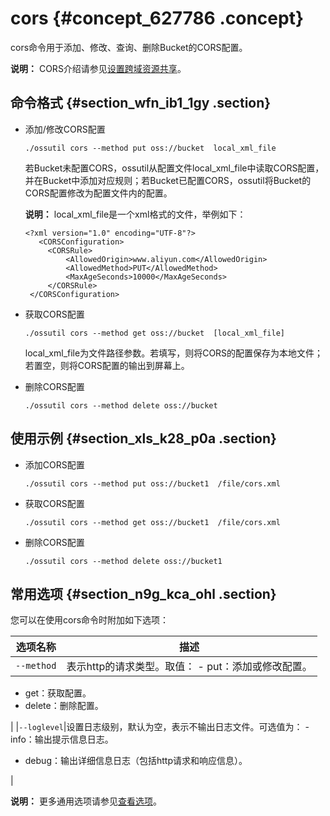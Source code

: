 # cors {#concept_627786 .concept}

cors命令用于添加、修改、查询、删除Bucket的CORS配置。

**说明：** CORS介绍请参见[设置跨域资源共享](../../../../intl.zh-CN/开发指南/存储空间（Bucket）/设置跨域资源共享.md#)。

## 命令格式 {#section_wfn_ib1_1gy .section}

-   添加/修改CORS配置

    ``` {#codeblock_vgd_6an_mm9}
    ./ossutil cors --method put oss://bucket  local_xml_file
    ```

    若Bucket未配置CORS，ossutil从配置文件local\_xml\_file中读取CORS配置，并在Bucket中添加对应规则；若Bucket已配置CORS，ossutil将Bucket的CORS配置修改为配置文件内的配置。

    **说明：** local\_xml\_file是一个xml格式的文件，举例如下：

    ``` {#codeblock_4pc_xiz_cop}
    <?xml version="1.0" encoding="UTF-8"?>
       <CORSConfiguration>
         <CORSRule>
             <AllowedOrigin>www.aliyun.com</AllowedOrigin>
             <AllowedMethod>PUT</AllowedMethod>
             <MaxAgeSeconds>10000</MaxAgeSeconds>
         </CORSRule>
     </CORSConfiguration>
    ```

-   获取CORS配置

    ``` {#codeblock_3hf_4iq_2yt}
    ./ossutil cors --method get oss://bucket  [local_xml_file]
    ```

    local\_xml\_file为文件路径参数。若填写，则将CORS的配置保存为本地文件；若置空，则将CORS配置的输出到屏幕上。

-   删除CORS配置

    ``` {#codeblock_185_dk5_tzg}
    ./ossutil cors --method delete oss://bucket
    ```


## 使用示例 {#section_xls_k28_p0a .section}

-   添加CORS配置

    ``` {#codeblock_5jn_d2v_396}
    ./ossutil cors --method put oss://bucket1  /file/cors.xml
    ```

-   获取CORS配置

    ``` {#codeblock_2au_72i_gzu}
    ./ossutil cors --method get oss://bucket1  /file/cors.xml
    ```

-   删除CORS配置

    ``` {#codeblock_clx_g8h_u49}
    ./ossutil cors --method delete oss://bucket1  
    ```


## 常用选项 {#section_n9g_kca_ohl .section}

您可以在使用cors命令时附加如下选项：

|选项名称|描述|
|----|--|
|`--method`|表示http的请求类型。取值： -   put：添加或修改配置。
-   get：获取配置。
-   delete：删除配置。

 |
|`--loglevel`|设置日志级别，默认为空，表示不输出日志文件。可选值为： -   info：输出提示信息日志。
-   debug：输出详细信息日志（包括http请求和响应信息）。

 |

**说明：** 更多通用选项请参见[查看选项](intl.zh-CN/ossutil多版本文档/查看选项.md#)。

